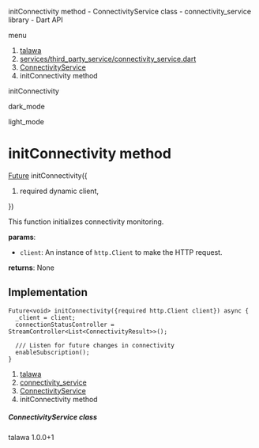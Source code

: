 




initConnectivity method - ConnectivityService class - connectivity\_service library - Dart API







menu

1. [talawa](../../index.html)
2. [services/third\_party\_service/connectivity\_service.dart](../../file-___home_harshil_Desktop_open-source_palisadoes_talawa_lib_services_third_party_service_connectivity_service/)
3. [ConnectivityService](../../file-___home_harshil_Desktop_open-source_palisadoes_talawa_lib_services_third_party_service_connectivity_service/ConnectivityService-class.html)
4. initConnectivity method

initConnectivity


dark\_mode

light\_mode




# initConnectivity method


[Future](https://api.flutter.dev/flutter/dart-core/Future-class.html)<void>
initConnectivity({

1. required dynamic client,

})

This function initializes connectivity monitoring.

**params**:

* `client`: An instance of `http.Client` to make the HTTP request.

**returns**:
None


## Implementation

```
Future<void> initConnectivity({required http.Client client}) async {
  _client = client;
  connectionStatusController = StreamController<List<ConnectivityResult>>();

  /// Listen for future changes in connectivity
  enableSubscription();
}
```

 


1. [talawa](../../index.html)
2. [connectivity\_service](../../file-___home_harshil_Desktop_open-source_palisadoes_talawa_lib_services_third_party_service_connectivity_service/)
3. [ConnectivityService](../../file-___home_harshil_Desktop_open-source_palisadoes_talawa_lib_services_third_party_service_connectivity_service/ConnectivityService-class.html)
4. initConnectivity method

##### ConnectivityService class





talawa
1.0.0+1






